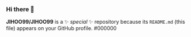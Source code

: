 ### Hi there 👋


**JIHOO99/JIHOO99** is a ✨ _special_ ✨ repository because its `README.md` (this file) appears on your GitHub profile.
#000000
